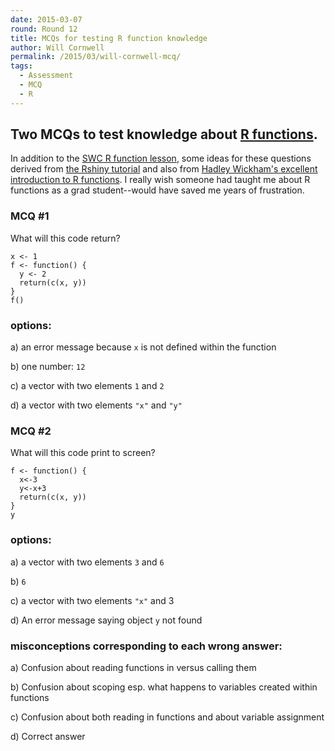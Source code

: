 ```yaml
---
date: 2015-03-07
round: Round 12
title: MCQs for testing R function knowledge
author: Will Cornwell
permalink: /2015/03/will-cornwell-mcq/
tags:
  - Assessment
  - MCQ
  - R
---
```



## Two MCQs to test knowledge about [R functions](http://swcarpentry.github.io/r-novice-inflammation/02-func-R.html).

In addition to the [SWC R function lesson](http://swcarpentry.github.io/r-novice-inflammation/02-func-R.html), some ideas for these questions derived from [the Rshiny tutorial](http://shiny.rstudio.com/tutorial/) and also from [Hadley Wickham's excellent introduction to R functions](http://adv-r.had.co.nz/Functions.html#lexical-scoping).  I really wish someone had taught me about R functions as a grad student--would have saved me years of frustration.  

### MCQ #1

What will this code return?

```
x <- 1
f <- function() {
  y <- 2
  return(c(x, y))
}
f()
```

### options:

a) an error message because `x` is not defined within the function

b) one number: `12`

c) a vector with two elements `1` and `2`

d) a vector with two elements `"x"` and `"y"`

### MCQ #2 

What will this code print to screen?

```
f <- function() {
  x<-3
  y<-x+3
  return(c(x, y))
}
y
```

### options:

a) a vector with two elements `3` and `6`

b) `6`

c) a vector with two elements `"x"` and 3

d) An error message saying object `y` not found 

### misconceptions corresponding to each wrong answer:

a) Confusion about reading functions in versus calling them

b) Confusion about scoping esp. what happens to variables created within functions

c) Confusion about both reading in functions and about variable assignment

d) Correct answer




